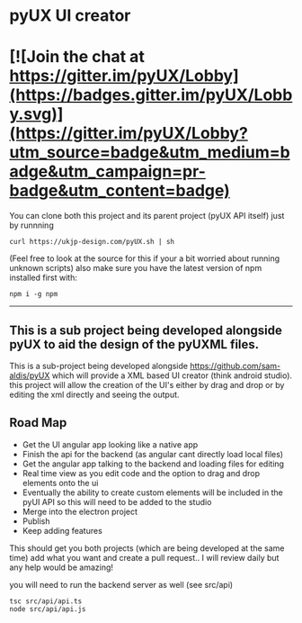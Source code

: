 # pyUX UI creator
[![Join the chat at https://gitter.im/pyUX/Lobby](https://badges.gitter.im/pyUX/Lobby.svg)](https://gitter.im/pyUX/Lobby?utm_source=badge&utm_medium=badge&utm_campaign=pr-badge&utm_content=badge)
=======
You can clone both this project and its parent project (pyUX API itself)
just by runnning
```
curl https://ukjp-design.com/pyUX.sh | sh
```
(Feel free to look at the source for this if your a bit worried about running unknown scripts)
also make sure you have the latest version of npm installed first with:
```
npm i -g npm
```
-----
This is a sub project being developed alongside pyUX to
aid the design of the pyUXML files.
----
This is a sub-project being developed
alongside https://github.com/sam-aldis/pyUX which will
provide a XML based UI creator (think android studio).
this project will allow the creation of the UI's either
by drag and drop or by editing the xml directly and seeing
the output.

## Road Map
- Get the UI angular app looking like a native app
- Finish the api for the backend (as angular cant directly load local files)
- Get the angular app talking to the backend and loading files for editing
- Real time view as you edit code and the option to drag and drop elements onto the ui
- Eventually the ability to create custom elements will be included in the pyUI API so this will need to be added to the studio
- Merge into the electron project
- Publish
- Keep adding features


This should get you both projects (which are being developed at the same time)
add what you want and create a pull request.. I will review daily but any help
would be amazing!

you will need to run the backend server as well (see src/api)
```
tsc src/api/api.ts
node src/api/api.js
```

